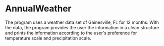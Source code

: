 # AnnualWeather
The program uses a weather data set of Gainesville, FL for 12 months. With the data, the program provides the user the information in a clean structure and prints the information according to the user's preference for temperature scale and precipitation scale. 
